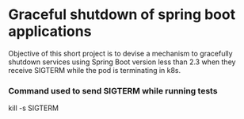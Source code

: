 # Graceful shutdown of spring boot applications

Objective of this short project is to devise a mechanism to gracefully shutdown services using Spring Boot version less than 2.3 when they receive SIGTERM while the pod is terminating in k8s.

### Command used to send SIGTERM while running tests

kill -s SIGTERM <pid>

